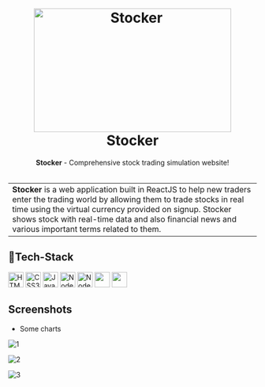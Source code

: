
<h1 align="center">
  <a href="https://github.com/psankhe28/Stocker">
    <img src="https://img.etimg.com/thumb/msid-92434147,width-1200,height-900/markets/stocks/news/weekly-top-picks-these-stocks-scored-10-on-10.jpg" alt="Stocker" width="400" height="250">
  </a>
  <br>
  Stocker
</h1>

<div align="center">
   <strong>Stocker</strong> - Comprehensive stock trading simulation website! <br> <br>
</div>

<table>
  <tr>
    <td>
    <strong>Stocker</strong> is a web application built in ReactJS to help new traders enter the trading world by allowing them to trade stocks in real time using the virtual currency provided on signup. Stocker shows stock with real-time data and also financial news and various important terms related to them.
  </td>
 </tr>
</table>


<!-- ## Resources 🔨

- [Stocker]() -->

## 🤖Tech-Stack
<a href="https://www.w3.org/TR/html5/" title="HTML5"><img src="https://github.com/get-icon/geticon/raw/master/icons/html-5.svg" alt="HTML5" width="31px" height="31px"></a>
<a href="https://www.w3.org/TR/CSS/" title="CSS3"><img src="https://github.com/get-icon/geticon/raw/master/icons/css-3.svg" alt="CSS3" width="31px" height="31px"></a>
<a href="https://developer.mozilla.org/en-US/docs/Web/JavaScript" title="JavaScript"><img src="https://github.com/get-icon/geticon/raw/master/icons/javascript.svg" alt="JavaScript" width="31px" height="31px"></a>
<a href="https://nodejs.org/en/" title="Node JS"><img src="https://w7.pngwing.com/pngs/780/57/png-transparent-node-js-javascript-database-mongodb-native-miscellaneous-text-trademark.png" alt="Node JS" width="31px" height="31px"></a>
<a href="https://nodemon.io/" title="Nodemon"><img src="https://iconape.com/wp-content/files/sk/82865/svg/nodemon.svg" alt="Nodemon" width="31px" height="31px"></a>
<a href="https://reactjs.org/" title="React"><img src="https://github.com/get-icon/geticon/raw/master/icons/react.svg" alt="" width="31px" height="31px"></a>
<a href="https://expressjs.com/" title="Express"><img src="https://github.com/get-icon/geticon/raw/master/icons/express.svg" alt="" width="31px" height="31px"></a>

## Screenshots
- Some charts

![1](https://github.com/psankhe28/Stockerr/assets/84843461/37bc4b04-0c11-4ac0-a1c0-4f1b4dc6b663)

![2](https://github.com/psankhe28/Stockerr/assets/84843461/9ce9ec2d-0435-4ceb-92cd-951777198e09)

![3](https://github.com/psankhe28/Stockerr/assets/84843461/33e5b015-ede4-4923-9c3d-38e9a7b0e2b1)



